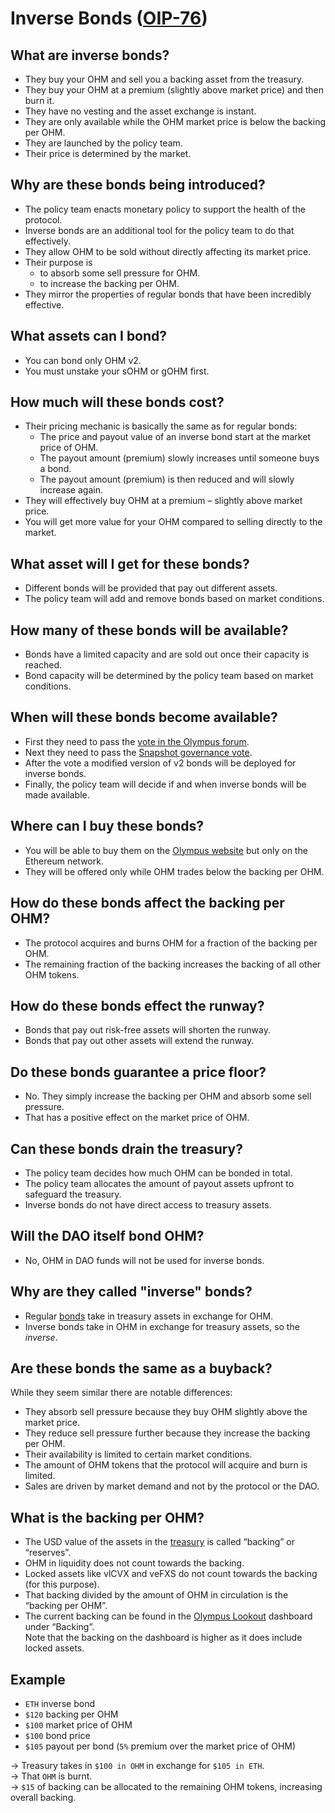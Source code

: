 # Inverse Bonds ([OIP-76](https://forum.olympusdao.finance/d/1020-oip-76-create-inverse-bond-policy-lever))

## What are inverse bonds?

- They buy your OHM and sell you a backing asset from the treasury.
- They buy your OHM at a premium (slightly above market price) and then burn it.
- They have no vesting and the asset exchange is instant.
- They are only available while the OHM market price is below the backing per OHM.
- They are launched by the policy team.
- Their price is determined by the market.

## Why are these bonds being introduced?

- The policy team enacts monetary policy to support the health of the protocol.
- Inverse bonds are an additional tool for the policy team to do that effectively.
- They allow OHM to be sold without directly affecting its market price.
- Their purpose is
    - to absorb some sell pressure for OHM.
    - to increase the backing per OHM.
- They mirror the properties of regular bonds that have been incredibly effective.

## What assets can I bond?

- You can bond only OHM v2.
- You must unstake your sOHM or gOHM first.

## How much will these bonds cost?

- Their pricing mechanic is basically the same as for regular bonds:
    - The price and payout value of an inverse bond start at the market price of OHM.
    - The payout amount (premium) slowly increases until someone buys a bond.
    - The payout amount (premium) is then reduced and will slowly increase again.
- They will effectively buy OHM at a premium – slightly above market price.
- You will get more value for your OHM compared to selling directly to the market.

## What asset will I get for these bonds?

- Different bonds will be provided that pay out different assets.
- The policy team will add and remove bonds based on market conditions.

## How many of these bonds will be available?

- Bonds have a limited capacity and are sold out once their capacity is reached.
- Bond capacity will be determined by the policy team based on market conditions.

## When will these bonds become available?

- First they need to pass the [vote in the Olympus forum](https://forum.olympusdao.finance/d/1020-oip-76-create-inverse-bond-policy-lever).
- Next they need to pass the [Snapshot governance vote](https://snapshot.org/#/olympusdao.eth/proposal/0xa544837835f3c4e681efba18d33623d4eb2acedec352dfc3c926a45902cd3612).
- After the vote a modified version of v2 bonds will be deployed for inverse bonds.
- Finally, the policy team will decide if and when inverse bonds will be made available.

## Where can I buy these bonds?

- You will be able to buy them on the [Olympus website](https://app.olympusdao.finance) but only on the Ethereum network.
- They will be offered only while OHM trades below the backing per OHM.

## How do these bonds affect the backing per OHM?

- The protocol acquires and burns OHM for a fraction of the backing per OHM.
- The remaining fraction of the backing increases the backing of all other OHM tokens.

## How do these bonds effect the runway?

- Bonds that pay out risk-free assets will shorten the runway.
- Bonds that pay out other assets will extend the runway.

## Do these bonds guarantee a price floor?

- No. They simply increase the backing per OHM and absorb some sell pressure.
- That has a positive effect on the market price of OHM.

## Can these bonds drain the treasury?

- The policy team decides how much OHM can be bonded in total.
- The policy team allocates the amount of payout assets upfront to safeguard the treasury.
- Inverse bonds do not have direct access to treasury assets.

## Will the DAO itself bond OHM?

- No, OHM in DAO funds will not be used for inverse bonds.

## Why are they called "inverse" bonds?

- Regular [bonds](./bonding.md) take in treasury assets in exchange for OHM.
- Inverse bonds take in OHM in exchange for treasury assets, so the _inverse_.

## Are these bonds the same as a buyback?

While they seem similar there are notable differences:

- They absorb sell pressure because they buy OHM slightly above the market price.
- They reduce sell pressure further because they increase the backing per OHM.
- Their availability is limited to certain market conditions.
- The amount of OHM tokens that the protocol will acquire and burn is limited.
- Sales are driven by market demand and not by the protocol or the DAO.

## What is the backing per OHM?

- The USD value of the assets in the [treasury](https://zapper.fi/bundle/0x9a315bdf513367c0377fb36545857d12e85813ef,0xde7b85f52577B113181921A7aa8Fc0C22e309475,0xDbf0683fC4FC8Ac11e64a6817d3285ec4f2Fc42d,0x31f8cc382c9898b273eff4e0b7626a6987c846e8,0x408a9a09d97103022f53300a3a14ca6c3ff867e8,0x10B569271912CD3342d183c0f2dC4b5D5880b741,0x0e1177e47151be72e5992e0975000e73ab5fd9d4,0x0316508a1b5abf1cae42912dc2c8b9774b682ffc,0xe06efA3D9Ee6923240ee1195A16ddd96B5CcE8F7,0x2bC001fFEB862d843e0a02a7163C7d4828e5FB10,0xdfc95aaf0a107daae2b350458ded4b7906e7f728?label=Olympus%20Treasury) is called “backing” or “reserves”.
- OHM in liquidity does not count towards the backing.
- Locked assets like vlCVX and veFXS do not count towards the backing (for this purpose).
- That backing divided by the amount of OHM in circulation is the “backing per OHM”.
- The current backing can be found in the [Olympus Lookout](https://dune.xyz/fluidsonic/Olympus-DAO) dashboard under “Backing”.  
  Note that the backing on the dashboard is higher as it does include locked assets.

## Example

- `ETH` inverse bond
- `$120` backing per OHM
- `$100` market price of OHM
- `$100` bond price
- `$105` payout per bond (`5%` premium over the market price of OHM)

→ Treasury takes in `$100 in OHM` in exchange for `$105 in ETH`.  
→ That `OHM` is burnt.  
→ `$15` of backing can be allocated to the remaining OHM tokens, increasing overall backing.
